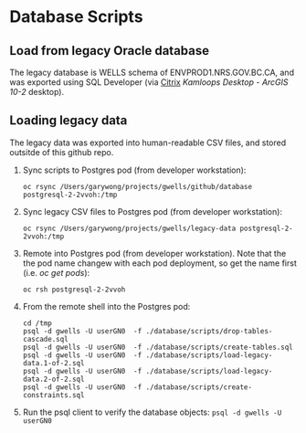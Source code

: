 # Database Scripts

## Load from legacy Oracle database

The legacy database is WELLS schema of ENVPROD1.NRS.GOV.BC.CA, and was exported using SQL Developer (via [Citrix](https://dts.gov.bc.ca/Citrix/BCGOVWeb/) *Kamloops Desktop - ArcGIS 10-2* desktop).

## Loading legacy data 

The legacy data was exported into human-readable CSV files, and stored outsitde of this github repo.

1. Sync scripts to Postgres pod (from developer workstation):

    `oc rsync /Users/garywong/projects/gwells/github/database postgresql-2-2vvoh:/tmp`

2.  Sync legacy CSV files to Postgres pod (from developer workstation):

    `oc rsync /Users/garywong/projects/gwells/legacy-data postgresql-2-2vvoh:/tmp`

3.  Remote into Postgres pod (from developer workstation).  Note that the the pod name changew with
each pod deployment, so get the name first (i.e. *oc get pods*):

    `oc rsh postgresql-2-2vvoh`

4.  From the remote shell into the Postgres pod:
    ```
    cd /tmp  
    psql -d gwells -U userGN0  -f ./database/scripts/drop-tables-cascade.sql 
    psql -d gwells -U userGN0  -f ./database/scripts/create-tables.sql
    psql -d gwells -U userGN0  -f ./database/scripts/load-legacy-data.1-of-2.sql 
    psql -d gwells -U userGN0  -f ./database/scripts/load-legacy-data.2-of-2.sql 
    psql -d gwells -U userGN0  -f ./database/scripts/create-constraints.sql 
    ```

5. Run the psql client to verify the database objects:
    `psql -d gwells -U userGN0`
